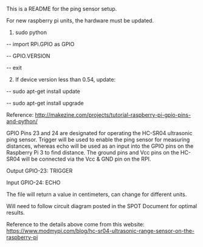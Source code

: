 This is a README for the ping sensor setup.

For new raspberry pi units, the hardware must be updated. 

1. sudo python

-- import RPi.GPIO as GPIO

-- GPIO.VERSION

-- exit

2. If device version less than 0.54, update:

-- sudo apt-get install update
 
-- sudo apt-get install upgrade

Reference: http://makezine.com/projects/tutorial-raspberry-pi-gpio-pins-and-python/


GPIO Pins 23 and 24 are designated for operating the HC-SR04 ultrasonic ping sensor. Trigger will be used to enable the ping sensor for measuring distances, whereas echo will be used as an input into the GPIO pins on the Raspberry Pi 3 to find distance. The ground pins and Vcc pins on the HC-SR04 will be connected via the Vcc & GND pin on the RPI.

Output
GPIO-23: TRIGGER 

Input
GPIO-24: ECHO

The file will return a value in centimeters, can change for different units. 

Will need to follow circuit diagram posted in the SPOT Document for optimal results. 

Reference to the details above come from this website: https://www.modmypi.com/blog/hc-sr04-ultrasonic-range-sensor-on-the-raspberry-pi